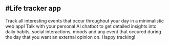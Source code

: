 #Life tracker app
------------------
Track all interesting events that occur throughout your day in a minimalistic web app! Talk with your personal AI chatbot to get detailed insights into daily habits, social interactions, moods and any event that occured during the day that you want an external opinion on. Happy tracking!
